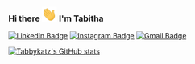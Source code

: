 ### Hi there <img src="https://raw.githubusercontent.com/tabbykatz/tabbykatz/master/wave.gif" width="30px">  I'm Tabitha



[![Linkedin Badge](https://img.shields.io/badge/-tabbykatz-blue?style=flat-square&logo=Linkedin&logoColor=white&link=https://www.linkedin.com/in/tabbykatz/)](https://www.linkedin.com/in/tabithaomelay/)
[![Instagram Badge](https://img.shields.io/badge/-tabby_katz-purple?style=flat-square&logo=instagram&logoColor=white&link=https://instagram.com/tabby_katz/)](https://instagram.com/tabby_katz)
[![Gmail Badge](https://img.shields.io/badge/-tomelay@gmail.com-c14438?style=flat-square&logo=Gmail&logoColor=white&link=mailto:tomelay@gmail.com)](mailto:tomelay@gmail.com)




[![Tabbykatz's GitHub stats](https://github-readme-stats.vercel.app/api?username=tabbykatz)](https://github.com/tabbykatz/github-readme-stats)
